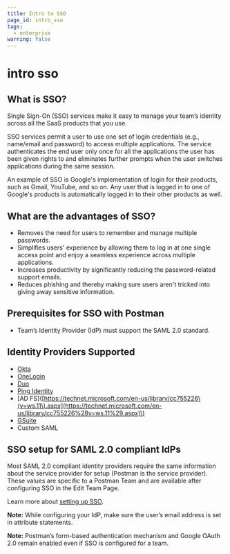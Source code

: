 ```yaml
---
title: Intro to SSO
page_id: intro_sso
tags:
  - enterprise
warning: false
---
```


# intro sso

## What is SSO?

Single Sign-On \(SSO\) services make it easy to manage your team’s identity across all the SaaS products that you use.

SSO services permit a user to use one set of login credentials \(e.g., name/email and password\) to access multiple applications. The service authenticates the end user only once for all the applications the user has been given rights to and eliminates further prompts when the user switches applications during the same session.

An example of SSO is Google's implementation of login for their products, such as Gmail, YouTube, and so on. Any user that is logged in to one of Google's products is automatically logged in to their other products as well.

## What are the advantages of SSO?

* Removes the need for users to remember and manage multiple passwords.
* Simplifies users' experience by allowing them to log in at one single access point and enjoy a seamless experience across multiple applications.
* Increases productivity by significantly reducing the password-related support emails.
* Reduces phishing and thereby making sure users aren't tricked into giving away sensitive information.

## Prerequisites for SSO with Postman

* Team’s Identity Provider \(IdP\) must support the SAML 2.0 standard.

## Identity Providers Supported

* [Okta](https://www.okta.com/)
* [OneLogin](https://www.onelogin.com/)
* [Duo](https://duo.com/)
* [Ping Identity](https://www.pingidentity.com/)
* \[AD FS\]\([https://technet.microsoft.com/en-us/library/cc755226\(v=ws.11\).aspx](https://technet.microsoft.com/en-us/library/cc755226%28v=ws.11%29.aspx)\)
* [GSuite](https://gsuite.google.com/products/admin/)
* Custom SAML

## SSO setup for SAML 2.0 compliant IdPs

Most SAML 2.0 compliant identity providers require the same information about the service provider for setup \(Postman is the service provider\). These values are specific to a Postman Team and are available after configuring SSO in the Edit Team Page.

Learn more about [setting up SSO](https://github.com/kaustavdm/postman-docs-test/tree/b9c2cefa916197b408de633b2ecb1d256acf0a06/docs/enterprise/sso/admin_sso/README.md).

**Note:** While configuring your IdP, make sure the user’s email address is set in attribute statements.

**Note:** Postman’s form-based authentication mechanism and Google OAuth 2.0 remain enabled even if SSO is configured for a team.

